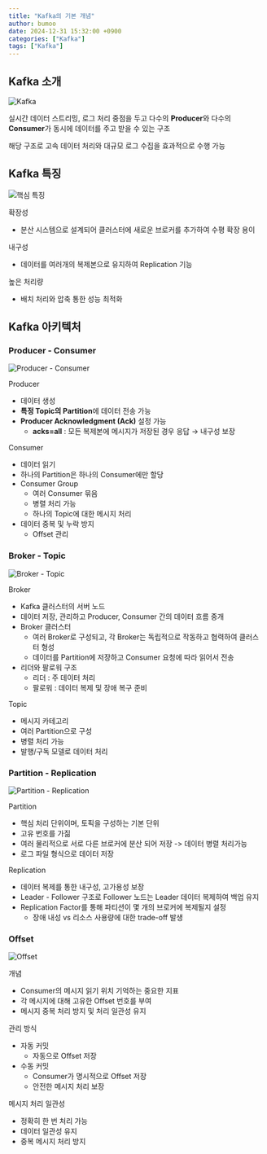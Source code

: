 ```yaml
---
title: "Kafka의 기본 개념"
author: bumoo
date: 2024-12-31 15:32:00 +0900
categories: ["Kafka"]
tags: ["Kafka"]
---
```



## Kafka 소개
![Kafka](https://github.com/user-attachments/assets/6225703b-0510-41a6-ad11-0872cfd18257)

실시간 데이터 스트리밍, 로그 처리 중점을 두고 다수의 **Producer**와 다수의 **Consumer**가 동시에 데이터를 주고 받을 수 있는 구조

해당 구조로 고속 데이터 처리와 대규모 로그 수집을 효과적으로 수행 가능


## Kafka 특징
![핵심 특징](https://github.com/user-attachments/assets/f698224d-cc66-4c61-b502-56f902fcde90)

확장성
- 분산 시스템으로 설계되어 클러스터에 새로운 브로커를 추가하여 수평 확장 용이

내구성
- 데이터를 여러개의 복제본으로 유지하여 Replication 기능

높은 처리량
- 배치 처리와 압축 통한 성능 최적화

## Kafka 아키텍처

### Producer - Consumer
![Producer - Consumer](https://github.com/user-attachments/assets/f3eb2eeb-e638-44de-b4b7-5386245dd10d)

Producer
- 데이터 생성
- **특정 Topic의 Partition**에 데이터 전송 가능
- **Producer Acknowledgment (Ack)** 설정 가능
  - **acks=all** : 모든 복제본에 메시지가 저장된 경우 응답 → 내구성 보장

Consumer
- 데이터 읽기
- 하나의 Partition은 하나의 Consumer에만 할당
- Consumer Group
  - 여러 Consumer 묶음
  - 병렬 처리 가능
  - 하나의 Topic에 대한 메시지 처리
- 데이터 중복 및 누락 방지
  - Offset 관리


### Broker - Topic
![Broker - Topic](https://github.com/user-attachments/assets/1414d326-5958-4668-8508-e4e713a42b23)

Broker
- Kafka 클러스터의 서버 노드
- 데이터 저장, 관리하고 Producer, Consumer 간의 데이터 흐름 중개
- Broker 클러스터
  - 여러 Broker로 구성되고, 각 Broker는 독립적으로 작동하고 협력하여 클러스터 형성
  - 데이터를 Partition에 저장하고 Consumer 요청에 따라 읽어서 전송
- 리더와 팔로워 구조
  - 리더 : 주 데이터 처리
  - 팔로워 : 데이터 복제 및 장애 복구 준비

Topic
- 메시지 카테고리
- 여러 Partition으로 구성
- 병렬 처리 가능
- 발행/구독 모델로 데이터 처리

### Partition - Replication
![Partition - Replication](https://github.com/user-attachments/assets/1526ee03-dacf-42d1-9130-87873585a62a)

Partition
- 핵심 처리 단위이며, 토픽을 구성하는 기본 단위
- 고유 번호를 가짊
- 여러 물리적으로 서로 다른 브로커에 분산 되어 저장 -> 데이터 병렬 처리가능
- 로그 파일 형식으로 데이터 저장

Replication
- 데이터 복제를 통한 내구성, 고가용성 보장
- Leader - Follower 구조로 Follower 노드는 Leader 데이터 복제하여 백업 유지
- Replication Factor를 통해 파티션이 몇 개의 브로커에 복제될지 설정
  - 장애 내성 vs 리소스 사용량에 대한 trade-off 발생

### Offset
![Offset](https://github.com/user-attachments/assets/97c8a4e2-f178-4118-955f-7881f9b9e44b)

개념
- Consumer의 메시지 읽기 위치 기억하는 중요한 지표
- 각 메시지에 대해 고유한 Offset 번호를 부여
- 메시지 중복 처리 방지 및 처리 일관성 유지

관리 방식
- 자동 커밋
  - 자동으로 Offset 저장
- 수동 커밋
  - Consumer가 명시적으로 Offset 저장
  - 안전한 메시지 처리 보장

메시지 처리 일관성
- 정확히 한 번 처리 가능
- 데이터 일관성 유지
- 중복 메시지 처리 방지

